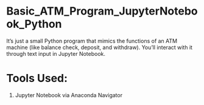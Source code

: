 # Basic_ATM_Program_JupyterNotebook_Python
It’s just a small Python program that mimics the functions of an ATM machine (like balance check, deposit, and withdraw). You’ll interact with it through text input in Jupyter Notebook.

# Tools Used:
1. Jupyter Notebook via Anaconda Navigator
